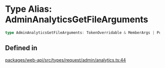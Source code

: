 # Type Alias: AdminAnalyticsGetFileArguments

```ts
type AdminAnalyticsGetFileArguments: TokenOverridable & MemberArgs | PublicChannelArgs;
```

## Defined in

[packages/web-api/src/types/request/admin/analytics.ts:44](https://github.com/slackapi/node-slack-sdk/blob/c15385ef93ccdde9702f52f7d1f445999203d794/packages/web-api/src/types/request/admin/analytics.ts#L44)
